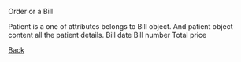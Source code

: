Order or a Bill

Patient is a one of attributes belongs to Bill object. And patient object content all the patient details.
Bill date
Bill number
Total price



[Back](https://github.com/hmislk/hmis/wiki/Knowledgebase)
